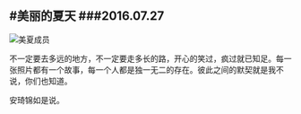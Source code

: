 #美丽的夏天
###2016.07.27
---

![美夏成员](https://github.com/lionel-ate/IMG/blob/master/001.jpg)

不一定要去多远的地方，不一定要走多长的路，开心的笑过，疯过就已知足。每一张照片都有一个故事，每一个人都是独一无二的存在。彼此之间的默契就是我不说，你们也知道。

安琦锦如是说。

